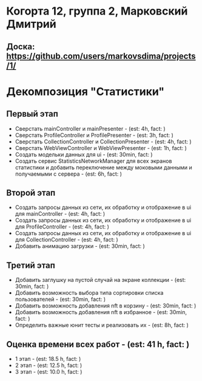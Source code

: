 # Когорта 12, группа 2, Марковский Дмитрий
## Доска: https://github.com/users/markovsdima/projects/1/ 

# Декомпозиция "Статистики"

## Первый этап

- Сверстать mainController и mainPresenter - (est: 4h, fact: )
- Сверстать ProfileController и ProfilePresenter - (est: 3h, fact: )
- Сверстать CollectionController и CollectionPresenter - (est: 4h, fact: )
- Сверстать WebViewController и WebViewPresenter - (est: 1h, fact: )
- Создать модельки данных для ui - (est: 30min, fact: )
- Создать сервис StatisticsNetworkManager для всех экранов статистики 
  и добавить переключение между моковыми данными и получаемыми с сервера  - (est: 6h, fact: )

## Второй этап

- Создать запросы данных из сети, их обработку и отображение в ui для mainController - (est: 4h, fact: )
- Создать запросы данных из сети, их обработку и отображение в ui для ProfileController - (est: 4h, fact: )
- Создать запросы данных из сети, их обработку и отображение в ui для CollectionController - (est: 4h, fact: )
- Добавить анимацию загрузки - (est: 30min, fact: )

## Третий этап

- Добавить заглушку на пустой случай на экране коллекции  - (est: 30min, fact: )
- Добавить возможность выбора типа сортировки списка пользователей - (est: 30min, fact: )
- Добавить возможность добавления nft в корзину - (est: 30min, fact: )
- Добавить возможность добавления nft в избранное - (est: 30min, fact: )
- Определить важные юнит тесты и реализовать их - (est: 8h, fact: )

## Оценка времени всех работ - (est: 41 h, fact: )

- 1 этап - (est: 18.5 h, fact: )
- 2 этап - (est: 12.5 h, fact: )
- 3 этап - (est: 10.0 h, fact: )
